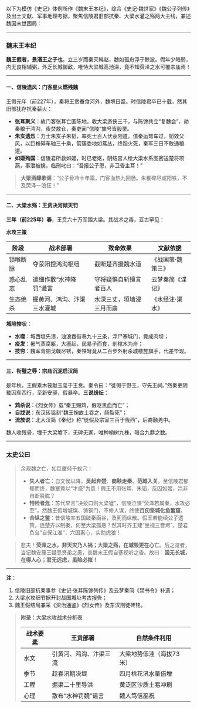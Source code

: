 以下为模仿《史记》体例所作《魏末王本纪》，综合《史记·魏世家》《魏公子列传》及出土文献、军事地理考据，聚焦信陵君旧部抗秦、大梁水灌之殇两大主线，兼述魏国末世困局：

------

### **魏末王本纪**

**魏王假者，景湣王之子也**。立三岁而秦灭韩赵，魏如孤舟浮于鲸波。假年少暗弱，内无良相辅弼，外乏长城御敌，唯恃大梁城高池深，竟不知荧泽之水可覆宗庙焉！

------

#### **一、信陵遗风：门客星火燃残魏**

王假元年（前227年），秦将王贲蚕食河外，魏境日蹙。时信陵君卒已十载，然其旧部犹存抗秦薪火：

- **张耳聚义**：故门客张耳亡匿陈地，收大梁游侠三千，与陈馀共立“复魏会”，劫秦粮于鸿沟，夜焚敖仓，秦吏闻“信陵”旗号皆股栗。
- **朱亥遗烈**：力士朱亥子朱韬，率死士百人伏荥阳道。值秦运弩车过，韬效父风，以巨椎碎车轴三十乘，箭簇委地如蒿丛，终蹈火死，秦军三日不敢通粮道。
- **如姬殉国**：信陵君所救如姬，时已老妪，阴结宫人绘大梁水系图密送楚将项燕，事泄被擒，临刑叱曰：“吾报公子恩，非卫昏主耳！”

> **大梁酒肆歌谣**：“公子骨冷十年霜，门客血热九回肠。朱椎碎尽咸阳铁，不及荧泽一浪狂！”

------

#### **二、大梁水殇：王贲决河倾天罚**

**三年（前225年）春**，王贲六十万军围大梁。其战术之毒，亘古罕见：

**水攻三策**

| **阶段** | **战术部署**               | **致命效果**             | 文献依据          |
| -------- | -------------------------- | ------------------------ | ----------------- |
| 锁喉断脉 | 夺荥阳控鸿沟枢纽           | 截断楚齐援魏水道         | 《战国策·魏策三》 |
| 惑心乱志 | 遣细作散“水神降罚”谶言     | 守将疑惧自斩擅言者百人   | 云梦秦简《谍记》  |
| 生态绝杀 | 掘黄河、鸿沟、汴渠三水灌城 | 水深三丈，垣墙浸三月而崩 | 《水经注·渠水》   |

**城陷惨状**：

- **水噬**：城西垣先溃，浊浪吞街巷九十三条，浮尸塞城门，竟成肉坝；
- **疫发**：暑气蒸腐躯，大瘟起，民易子而食，剖棺木为舟；
- **技穷**：魏军青铜戈戟尽锈，秦铁弩竟从二百步外射杀城楼旌旗手，代差毕现。

------

#### **三、衔璧之辱：宗庙沉泥启汉简**

是年秋，王假乘木筏献玉玺于王贲。秦令曰：“徙假于野王，守先王祠。”然秦吏阴载囚车西行，至新安驿，假暴卒。**三说纷纭**：

- **鸩杀说**：《烈女传》载“秦王赐鸩，假呕黑血而亡”；
- **自戕说**：东汉砖铭刻“魏王掬故土吞之，肠裂死”；
- **流放说**：北大汉简《秦纪》称“徙假及宗室三百于陇西”，后裔融羌中。

魏人收残骨，埋于大梁墟下，无碑无冢，唯种榆树九株，暗合九鼎之数。

------

### **太史公曰**

> 余观魏之亡，如巨厦倾于蚁穴：
>
> - **失人者亡**：自文侯以降，**吴起奔楚**、**商鞅走秦**、**范雎入关**，至信陵君郁郁而终，魏室竟以“才盛”为患！假王不用张耳、朱韬，反囚如姬，岂非自断股肱？
> - **恃险者危**：苏代早言“决荥口则大梁墟”，信陵泣谏“荧泽若属秦，水攻必至”。然魏王假增城堞、铸铜门，不修人谋，终使**百仞坚城化鱼鳖窟**。
> - **合纵之鉴**：昔信陵率五国破秦函谷，及死而纵散。假王若能续公子遗策，连楚齐以制秦，何至大梁孤悬？然其时齐王建“坐视三晋烬”，楚君负刍“自保江淮”，六国离心，实助虎狼！

> 悲夫！**荧泽之水，非天灾乃人祸；大梁之殇，在城毁更在心亡**。后之览者，当记魏安釐王疑忌贤弟之愚，哀魏末王假自塞视听之昏。故曰：**国无长城，在得人心；君无远虑，虽险必摧！**

------

**注**：

1. 信陵旧部抗秦事参《史记·张耳陈馀列传》及云梦秦简《焚书令》补遗；
2. 大梁水攻细节据开封战国城址考古报告；
3. 魏王假结局兼采《资治通鉴》《烈女传》及东汉刑徒砖铭。

> **附录：大梁水攻战术分析表**
>
> | **战术要素** | **王贲部署**           | **自然条件利用**         |
> | ------------ | ---------------------- | ------------------------ |
> | 水文         | 引黄河、鸿沟、汴渠三流 | 大梁地势低洼（海拔73米） |
> | 季节         | 趁春汛期决堤           | 四月桃花汛水量倍增       |
> | 工程         | 掘渠二十里导洪         | 黄泛区沙质土易冲刷       |
> | 心理         | 散布“水神罚魏”谣言     | 魏人笃信巫祝             |
